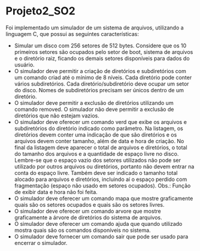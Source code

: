 # Projeto2_SO2

Foi implementado um simulador de um sistema de arquivos, utilizando a linguagem C, que possui as seguintes 
características:

- Simular um disco com 256 setores de 512 bytes. Considere que os 10 primeiros setores são ocupados 
pelo setor de boot, sistema de arquivos e o diretório raiz, ficando os demais setores disponíveis para dados 
do usuário.
- O simulador deve permitir a criação de diretórios e subdiretórios com um comando criad até o 
mínimo de 8 níveis. Cada diretório pode conter vários subdiretórios. Cada diretório/subdiretório deve 
ocupar um setor do disco. Nomes de subdiretórios precisam ser únicos dentro de um diretório.
- O simulador deve permitir a exclusão de diretórios utilizando um comando removed. O simulador não 
deve permitir a exclusão de diretórios que não estejam vazios.
- O simulador deve oferecer um comando verd que exibe os arquivos e subdiretórios do diretório 
indicado como parâmetro. Na listagem, os diretórios devem conter uma indicação de que são diretórios e os 
arquivos devem conter tamanho, além de data e hora de criação. No final da listagem deve aparecer o total 
de arquivos e diretórios, o total do tamanho dos arquivos e a quantidade de espaço livre no disco. Lembre-se 
que o espaço vazio dos setores utilizados não pode ser utilizado por outros arquivos ou diretórios, portanto 
não devem entrar na conta do espaço livre. Também deve ser indicado o tamanho total alocado para 
arquivos e diretórios, incluindo aí o espaço perdido com fragmentação (espaço não usado em setores 
ocupados). Obs.: Função de exibir data e hora não foi feita.
- O simulador deve oferecer um comando mapa que mostre graficamente quais são os setores ocupados 
e quais são os setores livres.
- O simulador deve oferecer um comando arvore que mostre graficamente a árvore de diretórios do 
sistema de arquivos.
- O simulador deve oferecer um comando ajuda que quando utilizado mostra quais são os comandos 
disponíveis no sistema.
- O simulador deve fornecer um comando sair que pode ser usado para encerrar o simulador.
